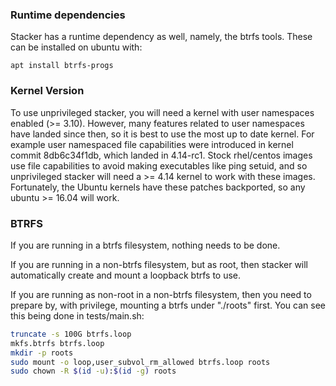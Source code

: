 ### Runtime dependencies

Stacker has a runtime dependency as well, namely, the btrfs tools. These can be
installed on ubuntu with:

    apt install btrfs-progs

### Kernel Version

To use unprivileged stacker, you will need a kernel with user namespaces
enabled (>= 3.10). However, many features related to user namespaces have
landed since then, so it is best to use the most up to date kernel. For example
user namespaced file capabilities were introduced in kernel commit 8db6c34f1db,
which landed in 4.14-rc1. Stock rhel/centos images use file capabilities to
avoid making executables like ping setuid, and so unprivileged stacker will
need a >= 4.14 kernel to work with these images. Fortunately, the Ubuntu
kernels have these patches backported, so any ubuntu >= 16.04 will work.

### BTRFS

If you are running in a btrfs filesystem, nothing needs to be done.

If you are running in a non-btrfs filesystem, but as root, then stacker
will automatically create and mount a loopback btrfs to use.

If you are running as non-root in a non-btrfs filesystem, then you need
to prepare by, with privilege, mounting a btrfs under "./roots" first.
You can see this being done in tests/main.sh:

```bash
truncate -s 100G btrfs.loop
mkfs.btrfs btrfs.loop
mkdir -p roots
sudo mount -o loop,user_subvol_rm_allowed btrfs.loop roots
sudo chown -R $(id -u):$(id -g) roots
```
